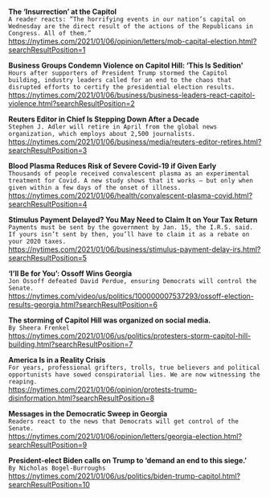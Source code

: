 **The ‘Insurrection’ at the Capitol**\
`A reader reacts: “The horrifying events in our nation’s capital on Wednesday are the direct result of the actions of the Republicans in Congress. All of them.”`\
https://nytimes.com/2021/01/06/opinion/letters/mob-capital-election.html?searchResultPosition=1

**Business Groups Condemn Violence on Capitol Hill: ‘This Is Sedition’**\
`Hours after supporters of President Trump stormed the Capitol building, industry leaders called for an end to the chaos that disrupted efforts to certify the presidential election results.`\
https://nytimes.com/2021/01/06/business/business-leaders-react-capitol-violence.html?searchResultPosition=2

**Reuters Editor in Chief Is Stepping Down After a Decade**\
`Stephen J. Adler will retire in April from the global news organization, which employs about 2,500 journalists.`\
https://nytimes.com/2021/01/06/business/media/reuters-editor-retires.html?searchResultPosition=3

**Blood Plasma Reduces Risk of Severe Covid-19 if Given Early**\
`Thousands of people received convalescent plasma as an experimental treatment for Covid. A new study shows that it works — but only when given within a few days of the onset of illness.`\
https://nytimes.com/2021/01/06/health/convalescent-plasma-covid.html?searchResultPosition=4

**Stimulus Payment Delayed? You May Need to Claim It on Your Tax Return**\
`Payments must be sent by the government by Jan. 15, the I.R.S. said. If yours isn’t sent by then, you’ll have to claim it as a rebate on your 2020 taxes.`\
https://nytimes.com/2021/01/06/business/stimulus-payment-delay-irs.html?searchResultPosition=5

**‘I’ll Be for You’: Ossoff Wins Georgia**\
`Jon Ossoff defeated David Perdue, ensuring Democrats will control the Senate.`\
https://nytimes.com/video/us/politics/100000007537293/ossoff-election-results-georgia.html?searchResultPosition=6

**The storming of Capitol Hill was organized on social media.**\
`By Sheera Frenkel`\
https://nytimes.com/2021/01/06/us/politics/protesters-storm-capitol-hill-building.html?searchResultPosition=7

**America Is in a Reality Crisis**\
`For years, professional grifters, trolls, true believers and political opportunists have sowed conspiratorial lies. We are now witnessing the reaping.`\
https://nytimes.com/2021/01/06/opinion/protests-trump-disinformation.html?searchResultPosition=8

**Messages in the Democratic Sweep in Georgia**\
`Readers react to the news that Democrats will get control of the Senate.`\
https://nytimes.com/2021/01/06/opinion/letters/georgia-election.html?searchResultPosition=9

**President-elect Biden calls on Trump to ‘demand an end to this siege.’**\
`By Nicholas Bogel-Burroughs`\
https://nytimes.com/2021/01/06/us/politics/biden-trump-capitol.html?searchResultPosition=10

